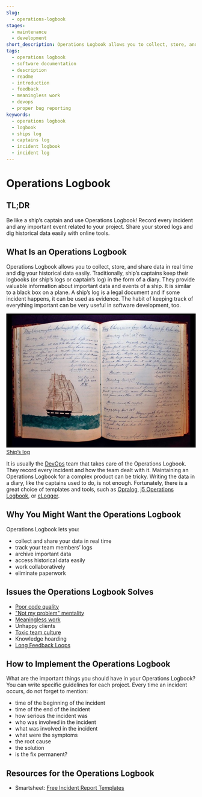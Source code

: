 ```yaml
---
Slug: 
  - operations-logbook
stages:
  - maintenance
  - development
short_description: Operations Logbook allows you to collect, store, and share data in real time and dig your historical data easily. Record every incident and every important event related to your project.
tags:
  - operations logbook
  - software documentation
  - description
  - readme
  - introduction
  - feedback
  - meaningless work
  - devops
  - proper bug reporting
keywords:
  - operations logbook
  - logbook
  - ships log
  - captains log
  - incident logbook
  - incident log
---
```


# Operations Logbook

## TL;DR

Be like a ship’s captain and use Operations Logbook! Record every incident and any important event related to your project. Share your stored logs and dig historical data easily with online tools.

## What Is an Operations Logbook

Operations Logbook allows you to collect, store, and share data in real time and dig your historical data easily. Traditionally, ship’s captains keep their logbooks (or ship’s logs or captain’s log) in the form of a diary. They provide valuable information about important data and events of a ship. It is similar to a black box on a plane. A ship’s log is a legal document and if some incident happens, it can be used as evidence. The habit of keeping track of everything important can be very useful in software development, too.

![Ships Log](/files/ship_log.jpg)  
[Ship’s log](https://astrolabesailing.com/2014/03/07/ships-log/)

It is usually the [DevOps](/practices/devops) team that takes care of the Operations Logbook. They record every incident and how the team dealt with it. Maintaining an Operations Logbook for a complex product can be tricky. Writing the data in a diary, like the captains used to do, is not enough. Fortunately, there is a great choice of templates and tools, such as [Opralog](http://www.infotechnics.com/products/opralog-operations-logbook-software/), [j5 Operations Logbook](https://www.j5int.com/j5-applications-operations-management-software/j5-operations-applications/j5-operations-logbook/), or [eLogger](https://www.elogger.com/).

## Why You Might Want the Operations Logbook

Operations Logbook lets you:

- collect and share your data in real time
- track your team members’ logs
- archive important data
- access historical data easily
- work collaboratively
- eliminate paperwork

## Issues the Operations Logbook Solves

- [Poor code quality](/problems/poor-code-quality)
- ["Not my problem" mentality](/problems/not-my-problem-mentality)
- [Meaningless work](/problems/meaningless-work)
- Unhappy clients
- [Toxic team culture](/problems/toxic-team-culture)
- Knowledge hoarding
- [Long Feedback Loops](/problems/long-feedback-loops)

## How to Implement the Operations Logbook

What are the important things you should have in your Operations Logbook? You can write specific guidelines for each project. Every time an incident occurs, do not forget to mention:

- time of the beginning of the incident
- time of the end of the incident
- how serious the incident was
- who was involved in the incident
- what was involved in the incident
- what were the symptoms
- the root cause
- the solution
- is the fix permanent?

## Resources for the Operations Logbook

- Smartsheet: [Free Incident Report Templates](https://www.smartsheet.com/free-incident-report-templates)
